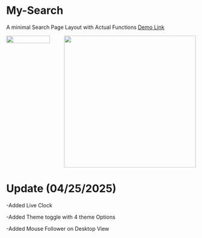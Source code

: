 # My-Search
A minimal Search Page Layout with Actual Functions <a href="https://mysearch.ct.ws">Demo Link</a>
  <div style="display: flex;">
        <img src="https://github.com/user-attachments/assets/4780ab2d-981c-4ffe-86da-3f82fc895256" alt="" width="75%">
        <img src="https://github.com/user-attachments/assets/998c67ac-bd2d-4546-9153-eaf5c745aade" alt="" height="350px" >
    </div>
    
# Update (04/25/2025)
-Added Live Clock

-Added Theme toggle with 4 theme Options

-Added Mouse Follower on Desktop View

